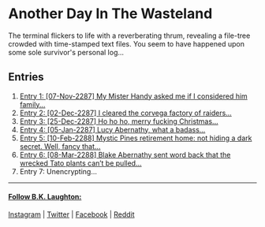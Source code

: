 # Another Day In The Wasteland

The terminal flickers to life with a reverberating thrum, revealing a file-tree crowded with time-stamped text files. You seem to have happened upon some sole survivor's personal log...

## Entries

1. [Entry 1: [07-Nov-2287] My Mister Handy asked me if I considered him family...](/entries/entry_1.md)
2. [Entry 2: [02-Dec-2287] I cleared the corvega factory of raiders...](/entries/entry_2.md)
3. [Entry 3: [25-Dec-2287] Ho ho ho, merry fucking Christmas...](/entries/entry_3.md)
4. [Entry 4: [05-Jan-2287] Lucy Abernathy, what a badass...](/entries/entry_4.md)
5. [Entry 5: [10-Feb-2288] Mystic Pines retirement home: not hiding a dark secret. Well, fancy that...](/entries/entry_5.md)
6. [Entry 6: [08-Mar-2288] Blake Abernathy sent word back that the wrecked Tato plants can’t be pulled...](/entries/entry_6.md)
7. Entry 7: Unencrypting...

---
#### [Follow B.K. Laughton:](http://bklaughton.com) 
[Instagram](http://instagram.com/BKLaughton) | [Twitter](http://twitter.com/bklaughton) | [Facebook](https://www.facebook.com/BK-Laughton-607374252750161/) | [Reddit](http://reddit.com/r/ArchDuke)
